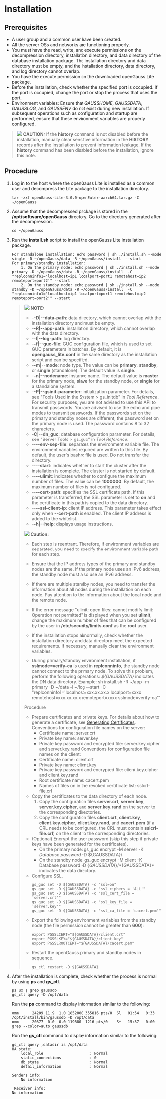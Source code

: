 # Installation<a name="EN-US_TOPIC_0000001120430818"></a>

## Prerequisites<a name="section9955194683210"></a>

-   A user group and a common user have been created.
-   All the server OSs and networks are functioning properly.
-   You must have the read, write, and execute permissions on the decompression directory, installation directory, and data directory of the database installation package. The installation directory and data directory must be empty, and the installation directory, data directory, and log directory cannot overlap.
-   You have the execute permission on the downloaded openGauss Lite package.
-   Before the installation, check whether the specified port is occupied. If the port is occupied, change the port or stop the process that uses the port.
-   Environment variables: Ensure that  *GAUSSHOME*,  *GAUSSDATA*,  *GAUSSLOG*, and  *GAUSSENV*  do not exist during new installation. If subsequent operations such as configuration and startup are performed, ensure that these environment variables are properly configured.

>![](public_sys-resources/icon-caution.gif) **CAUTION:** 
>If the  **history**  command is not disabled before the installation, manually clear sensitive information in the  **HISTORY**  records after the installation to prevent information leakage.
>If the  **history**  command has been disabled before the installation, ignore this note.

## Procedure<a name="section98663181331"></a>

1.  Log in to the host where the openGauss Lite is installed as a common user and decompress the Lite package to the installation directory.

    ```
    tar -zxf openGauss-Lite-3.0.0-openEuler-aarch64.tar.gz -C ~/openGauss
    ```

2.  Assume that the decompressed package is stored in the  **/opt/software/openGauss**  directory. Go to the directory generated after the decompression.

    ```
    cd ~/openGauss
    ```

3. Run the **install.sh** script to install the openGauss Lite installation package.

   ```
   For standalone installation: echo password | sh ./install.sh --mode single -D ~/openGauss/data -R ~/openGauss/install  --start
   For primary/standby installation:
       1. On the primary node: echo password | sh ./install.sh --mode primary -D ~/openGauss/data -R ~/openGauss/install  -C "replconninfo1='localhost=ip1 localport=port1 remotehost=ip2 remoteport=port2'" --start
       2. On the standby node: echo password | sh ./install.sh --mode standby -D ~/openGauss/data -R ~/openGauss/install  -C "replconninfo1='localhost=ip1 localport=port1 remotehost=ip2 remoteport=port2'" --start
   ```

   >![](public_sys-resources/icon-note.gif) **NOTE:**
   >
   >
   >
   >-   -**-D|--data-path**: data directory, which cannot overlap with the installation directory and must be empty.
   >-   -**-R|--app-path**: installation directory, which cannot overlap with the data directory.
   >-   -**-l|--log-path**: log directory.
   >-   -**-f|--guc-file**: GUC configuration file, which is used to set GUC parameters in batches. By default, it is **opengauss\_lite.conf** in the same directory as the installation script and can be specified.
   >-   -**-m|--mode**: node type. The value can be **primary**, **standby**, or **single** (standalone). The default value is **single**.
   >-   -**-n|--nodename**: instance name. The default value is **master** for the primary node, **slave** for the standby node, or **single** for a standalone system.
   >-   -**-P|--gsinit-parameter**: initialization parameter. For details, see "Tools Used in the System \> gs\_initdb" in *Tool Reference*. For security purposes, you are not advised to use this API to transmit passwords. You are advised to use the echo and pipe modes to transmit passwords. If the passwords set on the primary and standby nodes are different, the password set on the primary node is used. The password contains 8 to 32 characters.
   >-   -**C|--dn\_guc**: database configuration parameter. For details, see "Server Tools \> gs\_guc" in *Tool Reference*.
   >-   --**--env-sep-file**: separates the environment variable file. The environment variables required are written to this file. By default, the user's bashrc file is used. Do not transfer the directory.
   >-   --**--start**: indicates whether to start the cluster after the installation is complete. The cluster is not started by default.
   >-   --**--ulimit**: indicates whether to configure the maximum number of files. The value can be **1000000**. By default, the maximum number of files is not configured.
   >-   --**--cert-path**: specifies the SSL certificate path. If this parameter is transferred, the SSL parameter is set to **on** and the certificate in this path is copied to the data directory.
   >-   --**--ssl-client-ip**: client IP address. This parameter takes effect only when **--cert-path** is enabled. The client IP address is added to the whitelist.
   >-   -**-h|--help**: displays usage instructions.
   >
   >
   >
   >![](./public_sys-resources/icon-caution.gif) **Caution:**
   >
   >
   >
   >- Each step is reentrant. Therefore, if environment variables are separated, you need to specify the environment variable path for each step.
   >
   >- Ensure that the IP address types of the primary and standby nodes are the same. If the primary node uses an IPv6 address, the standby node must also use an IPv6 address.
   >
   >- If there are multiple standby nodes, you need to transfer the information about all nodes during the installation on each node. Pay attention to the information about the local node and the remote node.
   >
   >- If the error message "ulimit: open files: cannot modify limit: Operation not permitted" is displayed when you set **ulimit**, change the maximum number of files that can be configured by the user in **/etc/security/limits.conf** as the **root** user.
   >
   >- If the installation stops abnormally, check whether the installation directory and data directory meet the expected requirements. If necessary, manually clear the environment variables.
   >
   >-   During primary/standby environment installation, if **sslmode=verify-ca** is used in **replconninfo**, the standby node cannot connect to the primary node. To solve this problem, perform the following operations:
   >   *${GAUSSDATA}* indicates the DN data directory.
   >   Example: sh install.sh -R \~/app -m primary -D \~/data -l \~/log --start -C "replconninfo1='localhost=xxx.xx.xx.x localport=xxxx remotehost=xxx.xx.xx.x remoteport=xxxx sslmode=verify-ca'"
   >   
   >   Procedure
   >   
   >   -   Prepare certificates and private keys. For details about how to generate a certificate, see [Generating Certificates](../DatabaseAdministrationGuide/generating-certificates.md).
   >       Conventions for configuration file names on the server:
   >       -   Certificate name: server.crt
   >       -   Private key name: server.key
   >       -   Private key password and encrypted file: server.key.cipher and server.key.rand
   >       Conventions for configuration file names on the client:
   >       -   Certificate name: client.crt
   >       -   Private key name: client.key
   >       -   Private key password and encrypted file: client.key.cipher and client.key.rand
   >       -   Root certificate name: cacert.pem
   >       -   Names of files on in the revoked certificate list: sslcrl-file.crl
   >   -   Copy the certificates to the data directory of each node.
   >       1.  Copy the configuration files **server.crt**, **server.key**, **server.key.cipher**, and **server.key.rand** on the server to the corresponding directories.
   >       2.  Copy the configuration files **client.crt**, **client.key**, **client.key.cipher**, **client.key.rand**, and **cacert.pem** (if a CRL needs to be configured, the CRL must contain **sslcrl-file.crl**) on the client to the corresponding directories.
   >   -   (Optional) Encrypt the user password (skip this step if private keys have been generated for the certificates).
   >       -   On the primary node: gs\_guc encrypt -M server -K *Database password* -D $\{GAUSSDATA\}/
   >       -   On the standby node: gs\_guc encrypt -M client -K Database password -D $\{GAUSSDATA\}/
   >       *${GAUSSDATA}* indicates the data directory.
   >   -   Configure SSL.
   >       ```
   >       gs_guc set -D ${GAUSSDATA} -c "ssl=on" 
   >       gs_guc set -D ${GAUSSDATA} -c "ssl_ciphers = 'ALL'" 
   >       gs_guc set -D ${GAUSSDATA} -c "ssl_cert_file = 'server.crt'" 
   >       gs_guc set -D ${GAUSSDATA} -c "ssl_key_file = 'server.key'" 
   >       gs_guc set -D ${GAUSSDATA} -c "ssl_ca_file = 'cacert.pem'" 
   >       ```
   >   -   Export the following environment variables from the standby node (the file permission cannot be greater than **600**):
   >       ```
   >       export PGSSLCERT="${GAUSSDATA}/client.crt"
   >       export PGSSLKEY="${GAUSSDATA}/client.key"
   >       export PGSSLROOTCERT="${GAUSSDATA}/cacert.pem"
   >       ```
   >   -   Restart the openGauss primary and standby nodes in sequence.
   >       ```
   >       gs_ctl restart -D ${GAUSSDATA} 
   >       ```



4.  After the installation is complete, check whether the process is normal by using  **ps**  and  **gs\_ctl**.

    ```
    ps ux | grep gaussdb
    gs_ctl query -D /opt/data
    ```

    Run the  **ps**  command to display information similar to the following:

    ```
    omm      24209 11.9  1.0 1852000 355816 pts/0  Sl   01:54   0:33 /opt/install/bin/gaussdb -D /opt/data
    omm      20377  0.0  0.0 119880  1216 pts/0    S+   15:37   0:00 grep --color=auto gaussdb
    ```

    Run the  **gs\_ctl**  command to display information similar to the following:

    ```
    gs_ctl query ,datadir is /opt/data
    HA state:
        local_role                     : Normal
        static_connections             : 0
        db_state                       : Normal
        detail_information             : Normal
    
    Senders info:
        No information
        
     Receiver info:
    No information 
    ```
